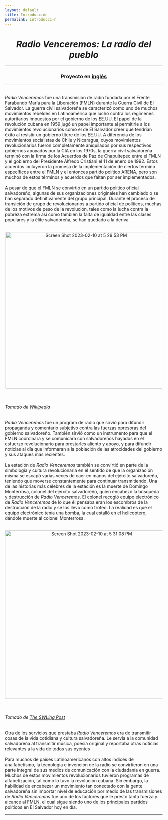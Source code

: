```yaml
---
layout: default
title: Introducción
permalink: introducci-n
---
```

<!-- Add an essay or interpretive material below this line,
using HTML or markdown.  Do not modify this file above this line -->
<h1><center><i>Radio Venceremos: La radio del pueblo</i></center></h1>
<hr>
<h3><center>Proyecto en <a href="https://lgsump.github.io/english-radio-venceremos/introduction">inglés</a></center></h3>
<hr>
<br>
<i>Radio Venceremos</i> fue una transmisión de radio fundada por el Frente Farabundo María para la Liberación (FMLN) durante la Guerra Civil de El Salvador. La guerra civil salvadoreña se caracterizó como uno de muchos movimientos rebeldes en Latinoamérica que luchó contra los regímenes autoritarios impuestos por el gobierno de los EE.UU. El papel de la revolución cubana en 1959 jugó un papel importante al permitirle a los movimientos revolucionarios como el de El Salvador creer que tendrían éxito al resistir un gobierno títere de los EE.UU. A diferencia de los movimientos socialistas de Chile y Nicaragua, cuyos movimientos revolucionarios fueron completamente aniquilados por sus respectivos gobiernos apoyados por la CIA en los 1970s, la guerra civil salvadoreña terminó con la firma de los Acuerdos de Paz de Chapultepec entre el FMLN y el gobierno del Presidente Alfredo Cristiani el 11 de enero de 1992. Estos acuerdos incluyeron la promesa de la implementación de ciertos término específicos entre el FMLN y el entonces partido político ARENA, pero son muchos de estos términos y acuerdos que faltan por ser implementados. 
<br>
<br>
A pesar de que el FMLN se convirtió en un partido político oficial salvadoreño, algunas de sus organizaciones originales han cambiado o se han separado definitivamente del grupo principal. Durante el proceso de transición de grupo de revolucionarios a partido oficial de políticos, muchas de los motivos de peso de la revolución, tales como la lucha contra la pobreza extrema así como también la falta de igualdad entre las clases populares y la élite salvadoreña, se han quedado a la deriva.
<br>
<br>
<p style="text-align:center;"><img width="501" alt="Screen Shot 2023-02-10 at 5 29 53 PM" src="https://user-images.githubusercontent.com/122332459/218221500-c9e85ead-dfb9-42c6-a710-eb775249ab6e.png"></p>
<br>
<h6>Tomado de <a href="https://commons.wikimedia.org/wiki/File:Flag_of_FMLN.jpg">Wikipedia</a></h6>
<i>Radio Venceremos</i> fue un program de radio que sirvió para difundir propaganda y comentario subjetivo contra las fuerzas opresoras del gobierno salvadoreño. También sirvió como un instrumento para que el FMLN coordinara y se comunicara con salvadoreños hayados en el esfuerzo revolucionario para prestarles aliento y apoyo, y para difundir noticias al día que informaran a la población de las atrocidades del gobierno y sus ataques más recientes. 
<br>
<br>
La estación de <i>Radio Venceremos</i> también se convirtió en parte de la simbología y cultura revolucionaria en el sentido de que la organización misma se escapó varias veces de caer en manos del ejército salvadoreño, teniendo que moverse constantemente para continuar transmitiendo. Una de las historias más célebres de la estación es la muerte de Domingo Monterrosa, colonel  del ejército salvadoreño, quien encabezó la búsqueda y destrucción de <i>Radio Venceremos</i>. El colonel recogió equipo electrónico de <i>Radio Venceremos</i> de lo que él pensaba eran los escombros de la destrucción de la radio y se los llevó como trofeo. La realidad es que el equipo electrónico tenía una bomba, la cual estalló en el helicoptero, dándole muerte al colonel Monterrosa. 
<br>
<br>
<p style="text-align:center;"><img width="539" alt="Screen Shot 2023-02-10 at 5 31 08 PM" src="https://user-images.githubusercontent.com/122332459/218221634-2da09cae-eada-4591-a788-b44951cc871f.png"></p>
<br>
<h6>Tomado de <a href="https://swling.com/blog/2019/06/radio-venceremos-a-salvadoran-civil-war-underground-station/">The SWLing Post</a></h6>
Otra de los servicios que prestaba <i>Radio Venceremos</i> era de transmitir cosas de la vida cotidiana y cultura salvadoreña. Le servía a la comunidad salvadoreña al transmitir música, poesía original y reportaba otras noticias relevantes a la vida de todos sus oyentes
<br>
<br>
Para muchos de países Latinoamericanos con altos índices de analfabetismo, la tecnología e invención de la radio se convirtieron en una parte integral de sus medios de comunicación con la ciudadanía en guerra. Muchos de estos movimientos revolucionarios tuvieron programas de alfabetización, tal como lo tuvo la revolución cubana. Sin embargo, la habilidad de encabezar un movimiento tan conectado con la gente salvadoreña sin importar nivel de educación por medio de las transmisiones de <i>Radio Venceremos</i> fue uno de los factores que le prestó tanta fuerza y alcance al FMLN, el cual sigue siendo uno de los principales partidos políticos en El Salvador hoy en día. 
<br>
<hr>
